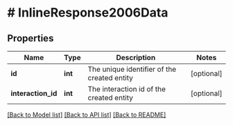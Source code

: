# # InlineResponse2006Data

## Properties

Name | Type | Description | Notes
------------ | ------------- | ------------- | -------------
**id** | **int** | The unique identifier of the created entity | [optional]
**interaction_id** | **int** | The interaction id of the created entity | [optional]

[[Back to Model list]](../../README.md#models) [[Back to API list]](../../README.md#endpoints) [[Back to README]](../../README.md)
